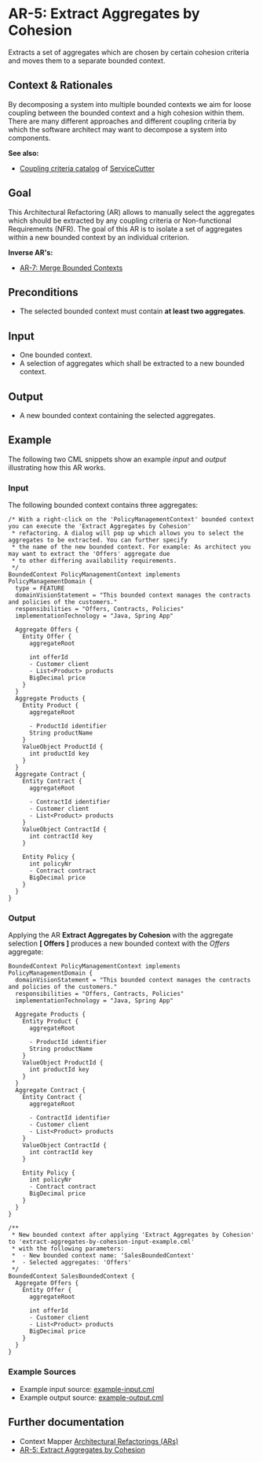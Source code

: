 # AR-5: Extract Aggregates by Cohesion
Extracts a set of aggregates which are chosen by certain cohesion criteria and moves them to a separate bounded context.

## Context & Rationales
By decomposing a system into multiple bounded contexts we aim for loose coupling between the bounded context and a high cohesion 
within them. There are many different approaches and different coupling criteria by which the software architect may want
to decompose a system into components.

**See also:**
 * [Coupling criteria catalog](https://github.com/ServiceCutter/ServiceCutter/wiki/Coupling-Criteria) of [ServiceCutter](https://servicecutter.github.io/)

## Goal
This Architectural Refactoring (AR) allows to manually select the aggregates which should be extracted by any coupling criteria
or Non-functional Requirements (NFR). The goal of this AR is to isolate a set of aggregates within a new bounded context by
an individual criterion.

**Inverse AR's:**
 * [AR-7: Merge Bounded Contexts](./../AR-7-Merge-Bounded-Contexts)

## Preconditions
 * The selected bounded context must contain **at least two aggregates**.

## Input
 * One bounded context.
 * A selection of aggregates which shall be extracted to a new bounded context.
 
## Output
 * A new bounded context containing the selected aggregates.
 
## Example
The following two CML snippets show an example _input_ and _output_ illustrating how this AR works.

### Input
The following bounded context contains three aggregates:
```
/* With a right-click on the 'PolicyManagementContext' bounded context you can execute the 'Extract Aggregates by Cohesion' 
 * refactoring. A dialog will pop up which allows you to select the aggregates to be extracted. You can further specify
 * the name of the new bounded context. For example: As architect you may want to extract the 'Offers' aggregate due
 * to other differing availability requirements.
 */
BoundedContext PolicyManagementContext implements PolicyManagementDomain {
  type = FEATURE
  domainVisionStatement = "This bounded context manages the contracts and policies of the customers."
  responsibilities = "Offers, Contracts, Policies"
  implementationTechnology = "Java, Spring App"
  
  Aggregate Offers {
    Entity Offer {
      aggregateRoot
      
      int offerId
      - Customer client
      - List<Product> products
      BigDecimal price
    }
  }
  Aggregate Products {
    Entity Product {
      aggregateRoot
      
      - ProductId identifier
      String productName
    }
    ValueObject ProductId {
      int productId key
    }
  }
  Aggregate Contract {
    Entity Contract {
      aggregateRoot
      
      - ContractId identifier
      - Customer client
      - List<Product> products
    }
    ValueObject ContractId {
      int contractId key
    }
    
    Entity Policy {
      int policyNr
      - Contract contract
      BigDecimal price
    }
  }
}
```

### Output
Applying the AR **Extract Aggregates by Cohesion** with the aggregate selection **[ Offers ]** produces 
a new bounded context with the _Offers_ aggregate:
```
BoundedContext PolicyManagementContext implements PolicyManagementDomain {
  domainVisionStatement = "This bounded context manages the contracts and policies of the customers."
  responsibilities = "Offers, Contracts, Policies"
  implementationTechnology = "Java, Spring App"
  
  Aggregate Products {
    Entity Product {
      aggregateRoot
      
      - ProductId identifier
      String productName
    }
    ValueObject ProductId {
      int productId key
    }
  }
  Aggregate Contract {
    Entity Contract {
      aggregateRoot
      
      - ContractId identifier
      - Customer client
      - List<Product> products
    }
    ValueObject ContractId {
      int contractId key
    }
    
    Entity Policy {
      int policyNr
      - Contract contract
      BigDecimal price
    }
  }
}

/**
 * New bounded context after applying 'Extract Aggregates by Cohesion' to 'extract-aggregates-by-cohesion-input-example.cml'
 * with the following parameters:
 *  - New bounded context name: 'SalesBoundedContext'
 *  - Selected aggregates: 'Offers'
 */
BoundedContext SalesBoundedContext {
  Aggregate Offers {
    Entity Offer {
      aggregateRoot
      
      int offerId
      - Customer client
      - List<Product> products
      BigDecimal price
    }
  }
}
```

### Example Sources
 * Example input source: [example-input.cml](./example-input.cml)
 * Example output source: [example-output.cml](./example-output.cml)
 
## Further documentation
 * Context Mapper [Architectural Refactorings (ARs)](https://contextmapper.github.io/docs/architectural-refactorings/)
 * [AR-5: Extract Aggregates by Cohesion](https://contextmapper.github.io/docs/ar-extract-aggregates-by-cohesion/)
